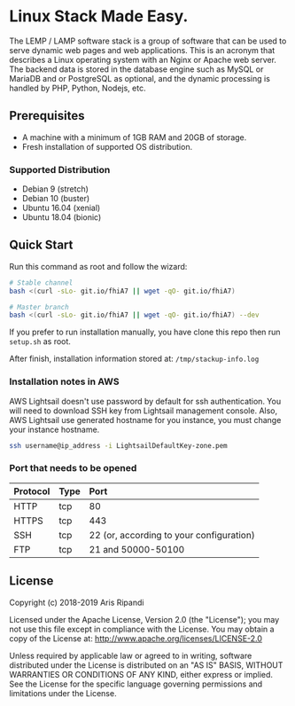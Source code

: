 # Linux Stack Made Easy.

The LEMP / LAMP software stack is a group of software that can be used to serve dynamic web pages
and web applications. This is an acronym that describes a Linux operating system with an Nginx or
Apache web server. The backend data is stored in the database engine such as MySQL or MariaDB and
or PostgreSQL as optional, and the dynamic processing is handled by PHP, Python, Nodejs, etc.

## Prerequisites

- A machine with a minimum of 1GB RAM and 20GB of storage.
- Fresh installation of supported OS distribution.

### Supported Distribution

- Debian 9 (stretch)
- Debian 10 (buster)
- Ubuntu 16.04 (xenial)
- Ubuntu 18.04 (bionic)

## Quick Start

Run this command as root and follow the wizard:

```sh
# Stable channel
bash <(curl -sLo- git.io/fhiA7 || wget -qO- git.io/fhiA7)

# Master branch
bash <(curl -sLo- git.io/fhiA7 || wget -qO- git.io/fhiA7) --dev
```

If you prefer to run installation manually, you have clone this repo then run `setup.sh` as root.

After finish, installation information stored at: `/tmp/stackup-info.log`

### Installation notes in AWS

AWS Lightsail doesn't use password by default for ssh authentication. You will need to download
SSH key from Lightsail management console. Also, AWS Lightsail use generated hostname for you
instance, you must change your instance hostname.

```sh
ssh username@ip_address -i LightsailDefaultKey-zone.pem
```

### Port that needs to be opened

| Protocol  | Type  | Port
| :---------| :-----| :---
| HTTP      | tcp   | 80
| HTTPS     | tcp   | 443
| SSH       | tcp   | 22 (or, according to your configuration)
| FTP       | tcp   | 21 and 50000-50100

## License

Copyright (c) 2018-2019 Aris Ripandi

Licensed under the Apache License, Version 2.0 (the "License"); you may not use this file except
in compliance with the License. You may obtain a copy of the License at: <http://www.apache.org/licenses/LICENSE-2.0>

Unless required by applicable law or agreed to in writing, software distributed under the License
is distributed on an "AS IS" BASIS, WITHOUT WARRANTIES OR CONDITIONS OF ANY KIND, either express
or implied. See the License for the specific language governing permissions and limitations under
the License.
